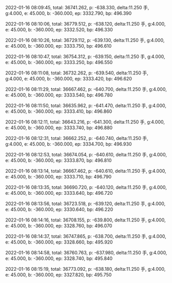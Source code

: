 2022-01-16 08:09:45, total: 36741.262, p: -638.330, delta:11.250 手, g:4.000, e: 45.000, b: -360.000, ep: 3332.790, bp: 496.390

2022-01-16 08:10:06, total: 36779.512, p: -638.120, delta:11.250 手, g:4.000, e: 45.000, b: -360.000, ep: 3332.520, bp: 496.330

2022-01-16 08:10:26, total: 36729.112, p: -639.130, delta:11.250 手, g:4.000, e: 45.000, b: -360.000, ep: 3333.750, bp: 496.610

2022-01-16 08:10:47, total: 36754.312, p: -639.150, delta:11.250 手, g:4.000, e: 45.000, b: -360.000, ep: 3333.250, bp: 496.550

2022-01-16 08:11:08, total: 36732.262, p: -639.540, delta:11.250 手, g:4.000, e: 45.000, b: -360.000, ep: 3333.420, bp: 496.620

2022-01-16 08:11:29, total: 36667.462, p: -640.700, delta:11.250 手, g:4.000, e: 45.000, b: -360.000, ep: 3333.540, bp: 496.780

2022-01-16 08:11:50, total: 36635.962, p: -641.470, delta:11.250 手, g:4.000, e: 45.000, b: -360.000, ep: 3333.410, bp: 496.860

2022-01-16 08:12:11, total: 36643.216, p: -641.300, delta:11.250 手, g:4.000, e: 45.000, b: -360.000, ep: 3333.740, bp: 496.880

2022-01-16 08:12:31, total: 36662.252, p: -640.740, delta:11.250 手, g:4.000, e: 45.000, b: -360.000, ep: 3334.700, bp: 496.930

2022-01-16 08:12:53, total: 36674.054, p: -640.610, delta:11.250 手, g:4.000, e: 45.000, b: -360.000, ep: 3333.870, bp: 496.810

2022-01-16 08:13:14, total: 36667.462, p: -640.610, delta:11.250 手, g:4.000, e: 45.000, b: -360.000, ep: 3333.710, bp: 496.790

2022-01-16 08:13:35, total: 36690.720, p: -640.120, delta:11.250 手, g:4.000, e: 45.000, b: -360.000, ep: 3333.640, bp: 496.720

2022-01-16 08:13:56, total: 36723.518, p: -639.120, delta:11.250 手, g:4.000, e: 45.000, b: -360.000, ep: 3330.640, bp: 496.220

2022-01-16 08:14:16, total: 36708.155, p: -639.800, delta:11.250 手, g:4.000, e: 45.000, b: -360.000, ep: 3328.760, bp: 496.070

2022-01-16 08:14:37, total: 36747.865, p: -638.700, delta:11.250 手, g:4.000, e: 45.000, b: -360.000, ep: 3328.660, bp: 495.920

2022-01-16 08:14:58, total: 36760.763, p: -637.980, delta:11.250 手, g:4.000, e: 45.000, b: -360.000, ep: 3328.740, bp: 495.840

2022-01-16 08:15:19, total: 36773.092, p: -638.180, delta:11.250 手, g:4.000, e: 45.000, b: -360.000, ep: 3327.820, bp: 495.750